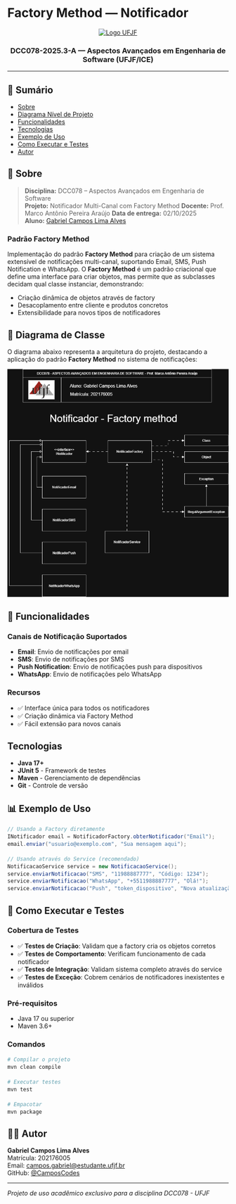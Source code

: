 # Factory Method — Notificador

<p align="center">
  <a href="https://www.ufjf.br/" rel="noopener">
    <img width=261 height=148 src="https://upload.wikimedia.org/wikipedia/commons/thumb/7/71/Logo_da_UFJF.png/640px-Logo_da_UFJF.png" alt="Logo UFJF">
  </a>
</p>

<h3 align="center">DCC078-2025.3-A — Aspectos Avançados em Engenharia de Software (UFJF/ICE)</h3>

---

## 📝 Sumário
- [Sobre](#sobre)
- [Diagrama Nível de Projeto](#diagrama)
- [Funcionalidades](#funcionalidades)
- [Tecnologias](#tecnologias)
- [Exemplo de Uso](#exemplo)
- [Como Executar e Testes](#testes)
- [Autor](#autor)

## 🧐 Sobre <a name="sobre"></a>
> **Disciplina:** DCC078 – Aspectos Avançados em Engenharia de Software  
> **Projeto:** Notificador Multi-Canal com Factory Method
> **Docente:** Prof. Marco Antônio Pereira Araújo
> **Data de entrega:** 02/10/2025  
> **Aluno:** [Gabriel Campos Lima Alves](#autor)

### Padrão Factory Method
Implementação do padrão **Factory Method** para criação de um sistema extensível de notificações multi-canal, suportando Email, SMS, Push Notification e WhatsApp.
O **Factory Method** é um padrão criacional que define uma interface para criar objetos, mas permite que as subclasses decidam qual classe instanciar, demonstrando:
- Criação dinâmica de objetos através de factory
- Desacoplamento entre cliente e produtos concretos
- Extensibilidade para novos tipos de notificadores

## 📐 Diagrama de Classe <a name="diagrama"></a>
O diagrama abaixo representa a arquitetura do projeto, destacando a aplicação do padrão **Factory Method** no sistema de notificações:

<p align="center">
  <img src="./Factorymethod-Notificador.png" alt="Diagrama de Classe - Factory Method Notificador" width="800"/>
</p>

## 🚀 Funcionalidades <a name="funcionalidades"></a>
### Canais de Notificação Suportados
- **Email**: Envio de notificações por email
- **SMS**: Envio de notificações por SMS
- **Push Notification**: Envio de notificações push para dispositivos
- **WhatsApp**: Envio de notificações pelo WhatsApp

### Recursos
- ✅ Interface única para todos os notificadores
- ✅ Criação dinâmica via Factory Method
- ✅ Fácil extensão para novos canais

##  Tecnologias <a name="tecnologias"></a>
- **Java 17+**
- **JUnit 5** - Framework de testes
- **Maven** - Gerenciamento de dependências
- **Git** - Controle de versão


## 📊 Exemplo de Uso <a name="exemplo"></a>
```java
// Usando a Factory diretamente
INotificador email = NotificadorFactory.obterNotificador("Email");
email.enviar("usuario@exemplo.com", "Sua mensagem aqui");

// Usando através do Service (recomendado)
NotificacaoService service = new NotificacaoService();
service.enviarNotificacao("SMS", "11988887777", "Código: 1234");
service.enviarNotificacao("WhatsApp", "+5511988887777", "Olá!");
service.enviarNotificacao("Push", "token_dispositivo", "Nova atualização");
```

## 🧪 Como Executar e Testes <a name="testes"></a>
### Cobertura de Testes
- ✅ **Testes de Criação**: Validam que a factory cria os objetos corretos
- ✅ **Testes de Comportamento**: Verificam funcionamento de cada notificador
- ✅ **Testes de Integração**: Validam sistema completo através do service
- ✅ **Testes de Exceção**: Cobrem cenários de notificadores inexistentes e inválidos

### Pré-requisitos
- Java 17 ou superior
- Maven 3.6+

### Comandos
```bash
# Compilar o projeto
mvn clean compile

# Executar testes
mvn test

# Empacotar
mvn package
```

## 👨‍💻 Autor <a name="autor"></a>
**Gabriel Campos Lima Alves**  
Matrícula: 202176005  
Email: campos.gabriel@estudante.ufjf.br  
GitHub: [@CamposCodes](https://github.com/CamposCodes)

---

*Projeto de uso acadêmico exclusivo para a disciplina DCC078 - UFJF*
